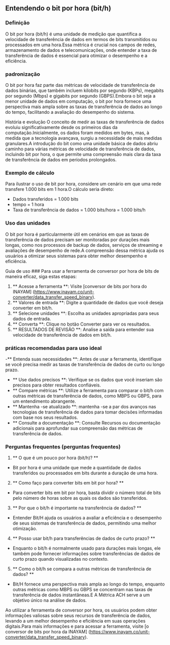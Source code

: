 ## Entendendo o bit por hora (bit/h)

### Definição
O bit por hora (bit/h) é uma unidade de medição que quantifica a velocidade de transferência de dados em termos de bits transmitidos ou processados ​​em uma hora.Essa métrica é crucial nos campos de redes, armazenamento de dados e telecomunicações, onde entender a taxa de transferência de dados é essencial para otimizar o desempenho e a eficiência.

### padronização
O bit por hora faz parte das métricas de velocidade de transferência de dados binárias, que também incluem kilobits por segundo (KBPs), megabits por segundo (Mbps) e gigabits por segundo (GBPS).Embora o bit seja a menor unidade de dados em computação, o bit por hora fornece uma perspectiva mais ampla sobre as taxas de transferência de dados ao longo do tempo, facilitando a avaliação do desempenho do sistema.

História e evolução
O conceito de medir as taxas de transferência de dados evoluiu significativamente desde os primeiros dias da computação.Inicialmente, os dados foram medidos em bytes, mas, à medida que a tecnologia avançava, surgiu a necessidade de mais medidas granulares.A introdução do bit como uma unidade básica de dados abriu caminho para várias métricas de velocidade de transferência de dados, incluindo bit por hora, o que permite uma compreensão mais clara da taxa de transferência de dados em períodos prolongados.

### Exemplo de cálculo
Para ilustrar o uso de bit por hora, considere um cenário em que uma rede transfere 1.000 bits em 1 hora.O cálculo seria direto:
- Dados transferidos = 1.000 bits
- tempo = 1 hora
- Taxa de transferência de dados = 1.000 bits/hora = 1.000 bits/h

### Uso das unidades
O bit por hora é particularmente útil em cenários em que as taxas de transferência de dados precisam ser monitoradas por durações mais longas, como nos processos de backup de dados, serviços de streaming e avaliações de desempenho de rede.A compreensão dessa métrica ajuda os usuários a otimizar seus sistemas para obter melhor desempenho e eficiência.

Guia de uso ###
Para usar a ferramenta de conversor por hora de bits de maneira eficaz, siga estas etapas:
1. ** Acesse a ferramenta **: Visite [conversor de bits por hora do INAYAM] (https://www.inayam.co/unit-converter/data_transfer_speed_binary).
2. ** Valores de entrada **: Digite a quantidade de dados que você deseja converter em bit/h.
3. ** Selecione unidades **: Escolha as unidades apropriadas para seus dados de entrada.
4. ** Converta **: Clique no botão Converter para ver os resultados.
5. ** RESULTADOS DE REVISÃO **: Analise a saída para entender sua velocidade de transferência de dados em bit/h.

### práticas recomendadas para uso ideal
-** Entenda suas necessidades **: Antes de usar a ferramenta, identifique se você precisa medir as taxas de transferência de dados de curto ou longo prazo.
- ** Use dados precisos **: Verifique se os dados que você inseriam são precisos para obter resultados confiáveis.
- ** Compare métricas **: Utilize a ferramenta para comparar o bit/h com outras métricas de transferência de dados, como MBPS ou GBPS, para um entendimento abrangente.
- ** Mantenha -se atualizado **: mantenha -se a par dos avanços nas tecnologias de transferência de dados para tomar decisões informadas com base nos seus resultados.
- ** Consulte a documentação **: Consulte Recursos ou documentação adicionais para aprofundar sua compreensão das métricas de transferência de dados.

### Perguntas frequentes (perguntas frequentes)

1. ** O que é um pouco por hora (bit/h)? **
- Bit por hora é uma unidade que mede a quantidade de dados transferidos ou processados ​​em bits durante a duração de uma hora.

2. ** Como faço para converter bits em bit por hora? **
- Para converter bits em bit por hora, basta dividir o número total de bits pelo número de horas sobre as quais os dados são transferidos.

3. ** Por que o bit/h é importante na transferência de dados? **
- Entender Bit/H ajuda os usuários a avaliar a eficiência e o desempenho de seus sistemas de transferência de dados, permitindo uma melhor otimização.

4. ** Posso usar bit/h para transferências de dados de curto prazo? **
- Enquanto o bit/h é normalmente usado para durações mais longas, ele também pode fornecer informações sobre transferências de dados de curto prazo quando visualizadas no contexto.

5. ** Como o bit/h se compara a outras métricas de transferência de dados? **
- Bit/H fornece uma perspectiva mais ampla ao longo do tempo, enquanto outras métricas como MBPS ou GBPS se concentram nas taxas de transferência de dados instantâneas.E A Métrica ACH serve a um objetivo único na análise de dados.

Ao utilizar a ferramenta de conversor por hora, os usuários podem obter informações valiosas sobre seus recursos de transferência de dados, levando a um melhor desempenho e eficiência em suas operações digitais.Para mais informações e para acessar a ferramenta, visite [o conversor de bits por hora da INAYAM] (https://www.inayam.co/unit-converter/data_transfer_speed_binary).